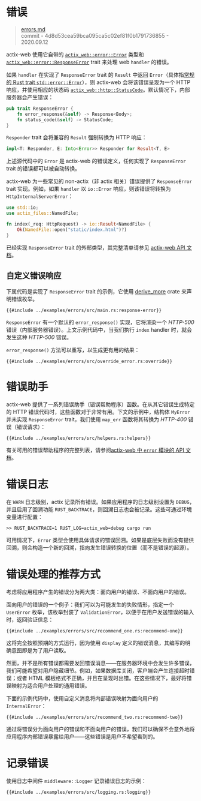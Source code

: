 # 错误

> [errors.md](https://github.com/actix/actix-website/blob/master/content/docs/errors.md)
> <br />
> commit - 4d8d53cea59bca095ca5c02ef81f0b1791736855 - 2020.09.12

actix-web 使用它自带的 [`actix_web::error::Error`][actixerror] 类型和 [`actix_web::error::ResponseError`][responseerror] trait 来处理 web `handler` 的错误。

如果 `handler` 在实现了 `ResponseError` trait 的 `Result` 中返回 `Error`（具体指[常规的 Rust trait
`std::error::Error`][stderror]），则 actix-web 会将该错误呈现为一个 HTTP 响应，并使用相应的状态码 [`actix_web::http::StatusCode`][status_code]。默认情况下，内部服务器会产生错误：

```rust
pub trait ResponseError {
    fn error_response(&self) -> Response<Body>;
    fn status_code(&self) -> StatusCode;
}
```

`Responder` trait 会将兼容的 `Result` 强制转换为 HTTP 响应：

```rust
impl<T: Responder, E: Into<Error>> Responder for Result<T, E>
```

上述源代码中的 `Error` 是 actix-web 的错误定义，任何实现了 `ResponseError` trait 的错误都可以被自动转换。

actix-web 为一些常见的 non-actix（非 actix 相关）错误提供了 `ResponseError` trait 实现。例如，如果 `handler` 以 `io::Error` 响应，则该错误将转换为 `HttpInternalServerError`：

```rust
use std::io;
use actix_files::NamedFile;

fn index(_req: HttpRequest) -> io::Result<NamedFile> {
    Ok(NamedFile::open("static/index.html")?)
}
```

已经实现 `ResponseError` trait 的外部类型，其完整清单请参见 [actix-web API 文档][responseerrorimpls]。

## 自定义错误响应

下属代码是实现了 `ResponseError` trait 的示例，它使用 [derive_more] crate 来声明错误枚举。

```rust,edition2018,no_run,noplaypen
{{#include ../examples/errors/src/main.rs:response-error}}
```

`ResponseError` 有一个默认的 `error_response()` 实现，它将渲染一个 _HTTP-500_ 错误（内部服务器错误）。上文示例代码中，当我们执行 `index` handler 时，就会发生这种 _HTTP-500_ 错误。

`error_response()` 方法可以重写，以生成更有用的结果：

```rust,edition2018,no_run,noplaypen
{{#include ../examples/errors/src/override_error.rs:override}}
```

# 错误助手

actix-web 提供了一系列错误助手（错误帮助程序）函数。在从其它错误生成特定的 HTTP 错误代码时，这些函数对于非常有用。下文的示例中，结构体 `MyError` 并未实现 `ResponseError` trait，我们使用 `map_err` 函数将其转换为 _HTTP-400_ 错误（错误请求）：

```rust,edition2018,no_run,noplaypen
{{#include ../examples/errors/src/helpers.rs:helpers}}
```

有关可用的错误帮助程序的完整列表，请参阅[actix-web 中 `error` 模块的 API 文档][actixerror]。

# 错误日志

在 `WARN` 日志级别，actix 记录所有错误。如果应用程序的日志级别设置为 `DEBUG`，并且启用了回溯功能 `RUST_BACKTRACE`，则回溯日志也会被记录。这些可通过环境变量进行配置：

```
>> RUST_BACKTRACE=1 RUST_LOG=actix_web=debug cargo run
```

可用情况下，`Error` 类型会使用具体请求的错误回溯。如果是底层失败而没有提供回溯，则会构造一个新的回溯，指向发生错误转换的位置（而不是错误的起源）。

# 错误处理的推荐方式

考虑将应用程序产生的错误分为两大类：面向用户的错误、不面向用户的错误。

面向用户的错误的一个例子：我们可以为可能发生的失败情形，指定一个 `UserError` 枚举，该枚举封装了 `ValidationError`，以便于在用户发送错误的输入时，返回验证信息：

```rust,edition2018,no_run,noplaypen
{{#include ../examples/errors/src/recommend_one.rs:recommend-one}}
```

这将完全按照预期的方式运行，因为使用 `display` 定义的错误消息，其编写的明确意图即是为了用户读取。

然而，并不是所有错误都需要发回错误消息——在服务器环境中会发生许多错误，我们可能希望对用户隐藏细节。例如，如果数据库关闭，客户端会产生连接超时错误；或者 HTML 模板格式不正确，并且在呈现时出错。在这些情况下，最好将错误映射为适合用户处理的通用错误。

下面的示例代码中，使用自定义消息将内部错误映射为面向用户的 `InternalError`：

```rust,edition2018,no_run,noplaypen
{{#include ../examples/errors/src/recommend_two.rs:recommend-two}}
```

通过将错误分为面向用户的错误和不面向用户的错误，我们可以确保不会意外地将应用程序内部错误暴露给用户——这些错误是用户不希望看到的。

# 记录错误

使用日志中间件 `middleware::Logger` 记录错误日志的示例：

```rust,edition2018,no_run,noplaypen
{{#include ../examples/errors/src/logging.rs:logging}}
```

[actixerror]: https://docs.rs/actix-web/3/actix_web/error/struct.Error.html
[errorhelpers]: https://docs.rs/actix-web/3/actix_web/trait.ResponseError.html
[derive_more]: https://crates.io/crates/derive_more
[responseerror]: https://docs.rs/actix-web/3/actix_web/error/trait.ResponseError.html
[responseerrorimpls]:
  https://docs.rs/actix-web/3/actix_web/error/trait.ResponseError.html#foreign-impls
[stderror]: https://doc.rust-lang.org/std/error/trait.Error.html
[status_code]: https://docs.rs/actix-web/3.0.0/actix_web/http/struct.StatusCode.html
